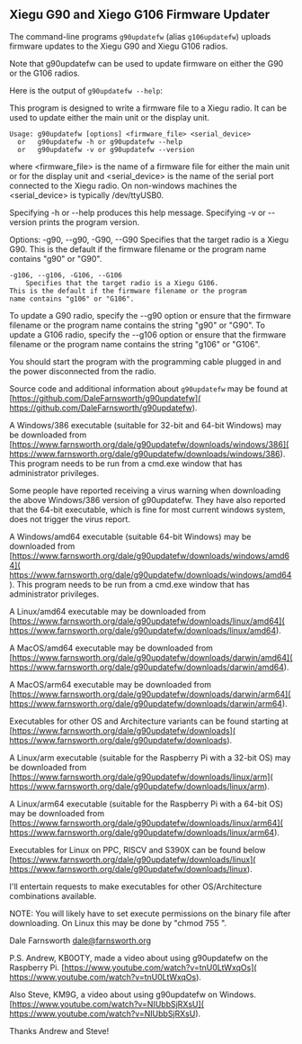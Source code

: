 ## Xiegu G90 and Xiego G106 Firmware Updater

The command-line programs `g90updatefw` (alias `g106updatefw`) uploads
firmware updates to the Xiegu G90 and Xiegu G106 radios.

Note that g90updatefw can be used to update firmware on either
the G90 or the G106 radios.

Here is the output of `g90updatefw --help`:

This program is designed to write a firmware file to a Xiegu radio.
It can be used to update either the main unit or the display unit.

    Usage: g90updatefw [options] <firmware_file> <serial_device>
      or   g90updatefw -h or g90updatefw --help
      or   g90updatefw -v or g90updatefw --version

where <firmware_file> is the name of a firmware file for either the
main unit or for the display unit and <serial_device> is the name of
the serial port connected to the Xiegu radio.  On non-windows machines
the <serial_device> is typically /dev/ttyUSB0.

Specifying -h or --help produces this help message.
Specifying -v or --version prints the program version.

Options:
    -g90, --g90, -G90, --G90
        Specifies that the target radio is a Xiegu G90.
        This is the default if the firmware filename or the program
	name contains "g90" or "G90".

    -g106, --g106, -G106, --G106
        Specifies that the target radio is a Xiegu G106.
	This is the default if the firmware filename or the program
	name contains "g106" or "G106".

To update a G90 radio, specify the --g90 option or ensure that the
firmware filename or the program name contains the string "g90" or "G90".
To update a G106 radio, specify the --g106 option or ensure that the
firmware filename or the program name contains the string "g106" or "G106".

You should start the program with the programming cable plugged in
and the power disconnected from the radio.

Source code and additional information about `g90updatefw` may be found at
[https://github.com/DaleFarnsworth/g90updatefw](
https://github.com/DaleFarnsworth/g90updatefw).

A Windows/386 executable (suitable for 32-bit and 64-bit Windows) may be downloaded
from [https://www.farnsworth.org/dale/g90updatefw/downloads/windows/386](
https://www.farnsworth.org/dale/g90updatefw/downloads/windows/386).
This program needs to be run from a cmd.exe window that has administrator privileges.

Some people have reported receiving a virus warning when downloading the above Windows/386
version of g90updatefw.  They have also reported that the 64-bit executable, which is
fine for most current windows system, does not trigger the virus report.

A Windows/amd64 executable (suitable 64-bit Windows) may be downloaded
from [https://www.farnsworth.org/dale/g90updatefw/downloads/windows/amd64](
https://www.farnsworth.org/dale/g90updatefw/downloads/windows/amd64).
This program needs to be run from a cmd.exe window that has administrator privileges.

A Linux/amd64 executable may be downloaded from
[https://www.farnsworth.org/dale/g90updatefw/downloads/linux/amd64](
https://www.farnsworth.org/dale/g90updatefw/downloads/linux/amd64).

A MacOS/amd64 executable may be downloaded from
[https://www.farnsworth.org/dale/g90updatefw/downloads/darwin/amd64](
https://www.farnsworth.org/dale/g90updatefw/downloads/darwin/amd64).

A MacOS/arm64 executable may be downloaded from
[https://www.farnsworth.org/dale/g90updatefw/downloads/darwin/arm64](
https://www.farnsworth.org/dale/g90updatefw/downloads/darwin/arm64).

Executables for other OS and Architecture variants can be found starting at 
[https://www.farnsworth.org/dale/g90updatefw/downloads](
https://www.farnsworth.org/dale/g90updatefw/downloads).

A Linux/arm executable (suitable for the Raspberry Pi with a 32-bit OS) may be downloaded from
[https://www.farnsworth.org/dale/g90updatefw/downloads/linux/arm](
https://www.farnsworth.org/dale/g90updatefw/downloads/linux/arm).

A Linux/arm64 executable (suitable for the Raspberry Pi with a 64-bit OS) may be downloaded from
[https://www.farnsworth.org/dale/g90updatefw/downloads/linux/arm64](
https://www.farnsworth.org/dale/g90updatefw/downloads/linux/arm64).

Executables for Linux on PPC, RISCV and S390X can be found below
[https://www.farnsworth.org/dale/g90updatefw/downloads/linux](
https://www.farnsworth.org/dale/g90updatefw/downloads/linux).

I'll entertain requests to make executables for other OS/Architecture
combinations available.

NOTE: You will likely have to set execute permissions on the binary file after
downloading.  On Linux this may be done by "chmod 755 <filename>".

Dale Farnsworth dale@farnsworth.org

P.S. Andrew, KB0OTY, made a video about using g90updatefw on the Raspberry Pi.
[https://www.youtube.com/watch?v=tnU0LtWxqOs](
https://www.youtube.com/watch?v=tnU0LtWxqOs).

Also Steve, KM9G, a video about using g90updatefw on Windows.
[https://www.youtube.com/watch?v=NIUbbSjRXsU](
https://www.youtube.com/watch?v=NIUbbSjRXsU).

Thanks Andrew and Steve!
